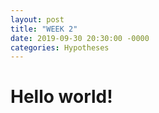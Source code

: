 ```yaml
---
layout: post
title: "WEEK 2"
date: 2019-09-30 20:30:00 -0000
categories: Hypotheses
---
```



# Hello world!
